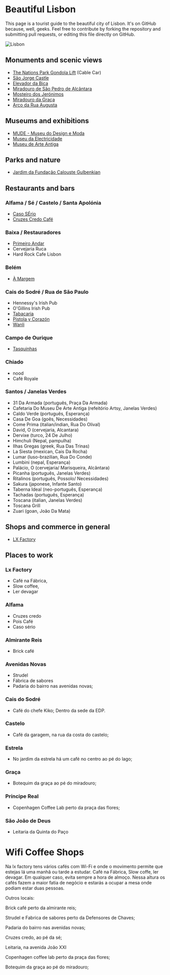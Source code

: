 
# Beautiful Lisbon

This page is a tourist guide to the beautiful city of Lisbon. It's on GitHub because, well, geeks. Feel free to contribute by forking the repository and submitting pull requests, or editing this file directly on GitHub.

![Lisbon](https://upload.wikimedia.org/wikipedia/commons/thumb/4/44/CastleSaintGeorge.jpg/2880px-CastleSaintGeorge.jpg)

## Monuments and scenic views

* [The Nations Park Gondola Lift](http://www.telecabinelisboa.pt/epages/2060-120119.sf/en_GB/?ObjectPath=/Shops/2060-120119/Categories/Sobre_Telecabine_Lisboa) (Cable Car)
* [São Jorge Castle](https://en.wikipedia.org/wiki/S%C3%A3o_Jorge_Castle)
* [Elevador da Bica](https://pt.wikipedia.org/wiki/Elevador_da_Bica)
* [Miradouro de São Pedro de Alcântara](https://foursquare.com/v/miradouro-de-s%C3%A3o-pedro-de-alc%C3%A2ntara/4b0588a2f964a5200dd122e3)
* [Mosteiro dos Jerónimos](https://foursquare.com/v/mosteiro-dos-jer%C3%B3nimos/4b7a8c17f964a520a5302fe3?ref=nuggets)
* [Miradouro da Graça](https://foursquare.com/v/miradouro-da-gra%C3%A7a/4c07f87affb8c9b691826761?ref=nuggets)
* [Arco da Rua Augusta](https://foursquare.com/v/arco-da-rua-augusta/4b0588a2f964a52006d122e3?ref=nuggets)

## Museums and exhibitions

* [MUDE - Museu do Design e Moda](http://www.mude.pt)
* [Museu da Electricidade](https://foursquare.com/visitanteriso)
* [Museu de Arte Antiga](http://www.museudearteantiga.pt)

## Parks and nature
* [Jardim da Fundação Calouste Gulbenkian](https://foursquare.com/v/jardim-da-funda%C3%A7%C3%A3o-calouste-gulbenkian/4bd836cc35aad13ad54c90f3?ref=nuggets)


## Restaurants and bars

### Alfama / Sé / Castelo / Santa Apolónia
* [Caso SÉrio](http://lifecooler.com/artigo/comer/caso-serio/436239)
* [Cruzes Credo Café](https://foursquare.com/v/cruzes-credo-caf%C3%A9/4c840b0c2f1c236af2924843?ref=nuggets)

### Baixa / Restauradores
* [Primeiro Andar](https://foursquare.com/v/primeiro-andar/50147499e4b07f20b3668adf?ref=nuggets)
* Cervejaria Ruca
* Hard Rock Cafe Lisbon

### Belém
* [À Margem](http://www.lifecooler.com/artigo/comer/a-margem/364551/)

### Cais do Sodré / Rua de São Paulo
* Hennessy's Irish Pub
* O'Gillins Irish Pub
* [Tabacaria](https://www.tripadvisor.com.br/Restaurant_Review-g189158-d10292976-Reviews-A_Tabacaria-Lisbon_Lisbon_District_Central_Portugal.html)
* [Pistola y Corazón](https://www.tripadvisor.com/Restaurant_Review-g189158-d7312425-Reviews-Pistola_y_Corazon-Lisbon_Lisbon_District_Central_Portugal.html)
* [Wanli](https://www.tripadvisor.com/Restaurant_Review-g189158-d3898048-Reviews-Wanli-Lisbon_Lisbon_District_Central_Portugal.html)

### Campo de Ourique
* [Tasquinhas](https://www.facebook.com/mercadodecampodeourique)

### Chiado
* nood
* Café Royale

### Santos / Janelas Verdes

* 31 Da Armada (português, Praça Da Armada)
* Cafetaria Do Museu De Arte Antiga (refeitório Artsy, Janelas Verdes)
* Caldo Verde (português, Esperança)
* Casa De Goa (goês, Necessidades)
* Come Prima (italian/indian, Rua Do Olival)
* David, O (cervejaria, Alcantara)
* Dervixe (turco, 24 De Julho)
* Himchuli (Nepal, pampulha)
* Ilhas Gregas (greek, Rua Das Trinas)
* La Siesta (mexican, Cais Da Rocha)
* Lumar (luso-brazilian, Rua Do Conde)
* Lumbini (nepal, Esperança)
* Palácio, O (cervejaria/ Marisqueira, Alcãntara)
* Picanha (português, Janelas Verdes)
* Ritalinos (português, Possolo/ Necessidades)
* Sakura (japonese, Infante Santo)
* Taberna Ideal (neo-português, Esperança)
* Tachadas (português, Esperança)
* Toscana (italian, Janelas Verdes)
* Toscana Grill
* Zuari (goan, João Da Mata)

## Shops and commerce in general

* [LX Factory](https://foursquare.com/v/lx-factory/4b3cda52f964a520428825e3?ref=nuggets)

## Places to work

### Lx Factory
- Café na Fábrica,
- Slow coffee, 
- Ler devagar

### Alfama 
- Cruzes credo
- Pois Café
- Caso sério

### Almirante Reis
- Brick café

### Avenidas Novas
- Strudel
- Fábrica de sabores 
- Padaria do bairro nas avenidas novas; 

### Cais do Sodré
- Café do chefe Kiko; Dentro da sede da EDP.

### Castelo
- Café da garagem, na rua da costa do castelo; 

### Estrela
- No jardim da estrela há um café no centro ao pé do lago; 

### Graça
- Botequim da graça ao pé do miradouro; 

### Príncipe Real
- Copenhagen Coffee Lab perto da praça das flores;

### São João de Deus
- Leitaria da Quinta do Paço

# Wifi Coffee Shops

Na lx factory tens vários cafés com Wi-Fi e onde o movimento permite que estejas lá uma manhã ou tarde a estudar. Café na Fábrica, Slow coffe, ler devagar. Em qualquer caso, evita sempre a hora de almoço. Nessa altura os cafés fazem a maior fatia de negócio e estarás a ocupar a mesa onde podiam estar duas pessoas. 

Outros locais: 

Brick café perto da almirante reis;

Strudel e Fabrica de sabores perto da Defensores de Chaves;

Padaria do bairro nas avenidas novas;

Cruzes credo, ao pé da sé;

Leitaria, na avenida João XXI

Copenhagen coffee lab perto da praça das flores;

Botequim da graça ao pé do miradouro;

